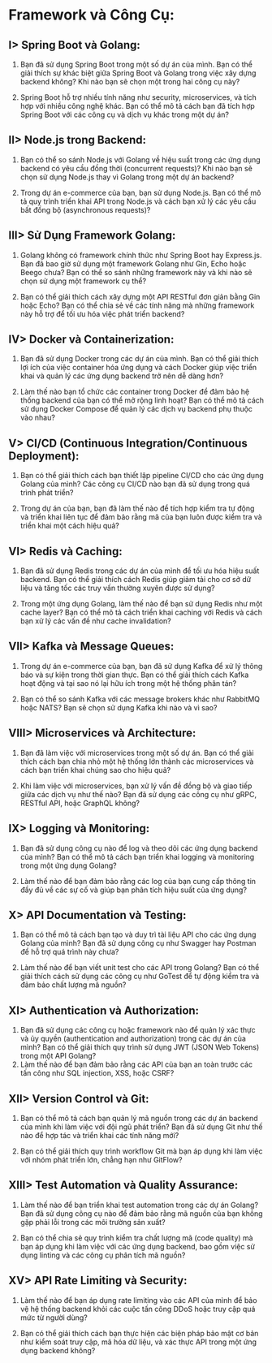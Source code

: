 # Framework và Công Cụ:

## I> **Spring Boot và Golang:**

1. Bạn đã sử dụng Spring Boot trong một số dự án của mình. Bạn có thể giải thích sự khác biệt giữa Spring Boot và Golang trong việc xây dựng backend không? Khi nào bạn sẽ chọn một trong hai công cụ này?

2. Spring Boot hỗ trợ nhiều tính năng như security, microservices, và tích hợp với nhiều công nghệ khác. Bạn có thể mô tả cách bạn đã tích hợp Spring Boot với các công cụ và dịch vụ khác trong một dự án?

## II> **Node.js trong Backend:**

1. Bạn có thể so sánh Node.js với Golang về hiệu suất trong các ứng dụng backend có yêu cầu đồng thời (concurrent requests)? Khi nào bạn sẽ chọn sử dụng Node.js thay vì Golang trong một dự án backend?

2. Trong dự án e-commerce của bạn, bạn sử dụng Node.js. Bạn có thể mô tả quy trình triển khai API trong Node.js và cách bạn xử lý các yêu cầu bất đồng bộ (asynchronous requests)?

## III> **Sử Dụng Framework Golang:**

1. Golang không có framework chính thức như Spring Boot hay Express.js. Bạn đã bao giờ sử dụng một framework Golang như Gin, Echo hoặc Beego chưa? Bạn có thể so sánh những framework này và khi nào sẽ chọn sử dụng một framework cụ thể?

2. Bạn có thể giải thích cách xây dựng một API RESTful đơn giản bằng Gin hoặc Echo? Bạn có thể chia sẻ về các tính năng mà những framework này hỗ trợ để tối ưu hóa việc phát triển backend?

## IV> **Docker và Containerization:**

1. Bạn đã sử dụng Docker trong các dự án của mình. Bạn có thể giải thích lợi ích của việc container hóa ứng dụng và cách Docker giúp việc triển khai và quản lý các ứng dụng backend trở nên dễ dàng hơn?

2. Làm thế nào bạn tổ chức các container trong Docker để đảm bảo hệ thống backend của bạn có thể mở rộng linh hoạt? Bạn có thể mô tả cách sử dụng Docker Compose để quản lý các dịch vụ backend phụ thuộc vào nhau?

## V> **CI/CD (Continuous Integration/Continuous Deployment):**

1. Bạn có thể giải thích cách bạn thiết lập pipeline CI/CD cho các ứng dụng Golang của mình? Các công cụ CI/CD nào bạn đã sử dụng trong quá trình phát triển?

2. Trong dự án của bạn, bạn đã làm thế nào để tích hợp kiểm tra tự động và triển khai liên tục để đảm bảo rằng mã của bạn luôn được kiểm tra và triển khai một cách hiệu quả?

## VI> **Redis và Caching:**

1. Bạn đã sử dụng Redis trong các dự án của mình để tối ưu hóa hiệu suất backend. Bạn có thể giải thích cách Redis giúp giảm tải cho cơ sở dữ liệu và tăng tốc các truy vấn thường xuyên được sử dụng?

2. Trong một ứng dụng Golang, làm thế nào để bạn sử dụng Redis như một cache layer? Bạn có thể mô tả cách triển khai caching với Redis và cách bạn xử lý các vấn đề như cache invalidation?

## VII> **Kafka và Message Queues:**

1. Trong dự án e-commerce của bạn, bạn đã sử dụng Kafka để xử lý thông báo và sự kiện trong thời gian thực. Bạn có thể giải thích cách Kafka hoạt động và tại sao nó lại hữu ích trong một hệ thống phân tán?

2. Bạn có thể so sánh Kafka với các message brokers khác như RabbitMQ hoặc NATS? Bạn sẽ chọn sử dụng Kafka khi nào và vì sao?

## VIII> **Microservices và Architecture:**

1. Bạn đã làm việc với microservices trong một số dự án. Bạn có thể giải thích cách bạn chia nhỏ một hệ thống lớn thành các microservices và cách bạn triển khai chúng sao cho hiệu quả?

2. Khi làm việc với microservices, bạn xử lý vấn đề đồng bộ và giao tiếp giữa các dịch vụ như thế nào? Bạn đã sử dụng các công cụ như gRPC, RESTful API, hoặc GraphQL không?

## IX> **Logging và Monitoring:**

1. Bạn đã sử dụng công cụ nào để log và theo dõi các ứng dụng backend của mình? Bạn có thể mô tả cách bạn triển khai logging và monitoring trong một ứng dụng Golang?

2. Làm thế nào để bạn đảm bảo rằng các log của bạn cung cấp thông tin đầy đủ về các sự cố và giúp bạn phân tích hiệu suất của ứng dụng?

## X> **API Documentation và Testing:**

1. Bạn có thể mô tả cách bạn tạo và duy trì tài liệu API cho các ứng dụng Golang của mình? Bạn đã sử dụng công cụ như Swagger hay Postman để hỗ trợ quá trình này chưa?

2. Làm thế nào để bạn viết unit test cho các API trong Golang? Bạn có thể giải thích cách sử dụng các công cụ như GoTest để tự động kiểm tra và đảm bảo chất lượng mã nguồn?

## XI> **Authentication và Authorization:**

1. Bạn đã sử dụng các công cụ hoặc framework nào để quản lý xác thực và ủy quyền (authentication and authorization) trong các dự án của mình? Bạn có thể giải thích quy trình sử dụng JWT (JSON Web Tokens) trong một API Golang?
2. Làm thế nào để bạn đảm bảo rằng các API của bạn an toàn trước các tấn công như SQL injection, XSS, hoặc CSRF?

## XII> **Version Control và Git:**

1. Bạn có thể mô tả cách bạn quản lý mã nguồn trong các dự án backend của mình khi làm việc với đội ngũ phát triển? Bạn đã sử dụng Git như thế nào để hợp tác và triển khai các tính năng mới?

2. Bạn có thể giải thích quy trình workflow Git mà bạn áp dụng khi làm việc với nhóm phát triển lớn, chẳng hạn như GitFlow?

## XIII> **Test Automation và Quality Assurance:**

1. Làm thế nào để bạn triển khai test automation trong các dự án Golang? Bạn đã sử dụng công cụ nào để đảm bảo rằng mã nguồn của bạn không gặp phải lỗi trong các môi trường sản xuất?

2. Bạn có thể chia sẻ quy trình kiểm tra chất lượng mã (code quality) mà bạn áp dụng khi làm việc với các ứng dụng backend, bao gồm việc sử dụng linting và các công cụ phân tích mã nguồn?

## XV> **API Rate Limiting và Security:**

1. Làm thế nào để bạn áp dụng rate limiting vào các API của mình để bảo vệ hệ thống backend khỏi các cuộc tấn công DDoS hoặc truy cập quá mức từ người dùng?

2. Bạn có thể giải thích cách bạn thực hiện các biện pháp bảo mật cơ bản như kiểm soát truy cập, mã hóa dữ liệu, và xác thực API trong một ứng dụng backend không?
